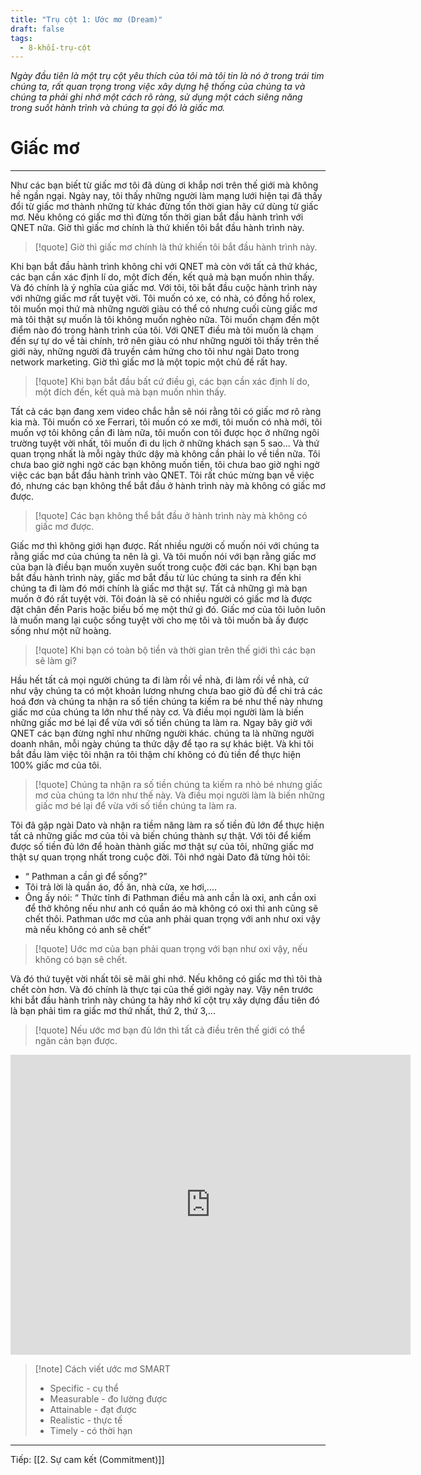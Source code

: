 ```yaml
---
title: "Trụ cột 1: Ước mơ (Dream)"
draft: false
tags:
  - 8-khối-trụ-cột
---
```


_Ngày đầu tiên là một trụ cột yêu thích của tôi mà tôi tin là nó ở trong trái tim chúng ta, rất quan trọng trong việc xây dựng hệ thống của chúng ta và chúng ta phải ghi nhớ một cách rõ ràng, sử dụng một cách siêng năng trong suốt hành trình và chúng ta gọi đó là giấc mơ._

# Giấc mơ

---

Như các bạn biết từ giấc mơ tôi đã dùng ơi khắp nơi trên thế giới mà không hề ngần ngại. Ngày nay, tôi thấy những người làm mạng lưới hiện tại đã thấy đổi từ giấc mơ thành những từ khác đừng tốn thời gian hãy cứ dùng từ giấc mơ. Nếu không có giấc mơ thì đừng tốn thời gian bắt đầu hành trình với QNET nữa. Giờ thì giấc mơ chính là thứ khiến tôi bắt đầu hành trình này.

> [!quote] Giờ thì giấc mơ chính là thứ khiến tôi bắt đầu hành trình này.

Khi bạn bắt đầu hành trình không chỉ với QNET mà còn với tất cả thứ khác, các bạn cần xác định lí do, một đích đến, kết quả mà bạn muốn nhìn thấy. Và đó chính là ý nghĩa của giấc mơ. Với tôi, tôi bắt đầu cuộc hành trình này với những giấc mơ rất tuyệt vời. Tôi muốn có xe, có nhà, có đồng hồ rolex, tôi muốn mọi thứ mà những người giàu có thể có nhưng cuối cùng giấc mơ mà tôi thật sự muốn là tôi không muốn nghèo nữa. Tôi muốn chạm đến một điểm nào đó trong hành trình của tôi. Với QNET điều mà tôi muốn là chạm đến sự tự do về tài chính, trở nên giàu có như những người tôi thấy trên thế giới này, những người đã truyền cảm hứng cho tôi như ngài Dato trong network marketing. Giờ thì giấc mơ là một topic một chủ đề rất hay.

> [!quote] Khi bạn bắt đầu bất cứ điều gì, các bạn cần xác định lí do, một đích đến, kết quả mà bạn muốn nhìn thấy.

Tất cả các bạn đang xem video chắc hẳn sẽ nói rằng tôi có giấc mơ rõ ràng kia mà. Tôi muốn có xe Ferrari, tôi muốn có xe mới, tôi muốn có nhà mới, tôi muốn vợ tôi không cần đi làm nữa, tôi muốn con tôi được học ở những ngôi trường tuyệt vời nhất, tôi muốn đi du lịch ở những khách sạn 5 sao... Và thứ quan trọng nhất là mỗi ngày thức dậy mà không cần phải lo về tiền nữa. Tôi chưa bao giờ nghi ngờ các bạn không muốn tiền, tôi chưa bao giờ nghi ngờ việc các bạn bắt đầu hành trình vào QNET. Tôi rất chúc mừng bạn về việc đó, nhưng các bạn không thể bắt đầu ở hành trình này mà không có giấc mơ được.

> [!quote] Các bạn không thể bắt đầu ở hành trình này mà không có giấc mơ được.

Giấc mơ thì không giới hạn được. Rất nhiều người cố muốn nói với chúng ta rằng giấc mơ của chúng ta nên là gì. Và tôi muốn nói với bạn rằng giấc mơ của bạn là điều bạn muốn xuyên suốt trong cuộc đời các bạn. Khi bạn bạn bắt đầu hành trình này, giấc mơ bắt đầu từ lúc chúng ta sinh ra đến khi chúng ta đi làm đó mới chính là giấc mơ thật sự. Tất cả những gì mà bạn muốn ở đó rất tuyệt vời. Tôi đoán là sẽ có nhiều người có giấc mơ là được đặt chân đến Paris hoặc biếu bố mẹ một thứ gì đó. Giấc mơ của tôi luôn luôn là muốn mang lại cuộc sống tuyệt vời cho mẹ tôi và tôi muốn bà ấy được sống như một nữ hoàng.

> [!quote] Khi bạn có toàn bộ tiền và thời gian trên thế giới thì các bạn sẽ làm gi?

Hầu hết tất cả mọi người chúng ta đi làm rồi về nhà, đi làm rồi về nhà, cứ như vậy chúng ta có một khoản lương nhưng chưa bao giờ đủ để chi trả các hoá đơn và chúng ta nhận ra số tiền chúng ta kiếm ra bé như thế này nhưng giấc mơ của chúng ta lớn như thế này cơ. Và điều mọi người làm là biến những giấc mơ bé lại để vừa với số tiền chúng ta làm ra. Ngay bây giờ với QNET các bạn đừng nghĩ như những người khác. chúng ta là những người doanh nhân, mỗi ngày chúng ta thức dậy để tạo ra sự khác biệt. Và khi tôi bắt đầu làm việc tôi nhận ra tôi thậm chí không có đủ tiền để thực hiện 100% giấc mơ của tôi.

> [!quote] Chúng ta nhận ra số tiền chúng ta kiếm ra nhỏ bé nhưng giấc mơ của chúng ta lớn như thế này. Và điều mọi người làm là biến những giấc mơ bé lại để vừa với số tiền chúng ta làm ra.

Tôi đã gặp ngài Dato và nhận ra tiềm năng làm ra số tiền đủ lớn để thực hiện tất cả những giấc mơ của tôi và biến chúng thành sự thật. Với tôi để kiếm được số tiền đủ lớn để hoàn thành giấc mơ thật sự của tôi, những giấc mơ thật sự quan trọng nhất trong cuộc đời. Tôi nhớ ngài Dato đã từng hỏi tôi:

- “ Pathman a cần gì để sống?”
- Tôi trả lời là quần áo, đồ ăn, nhà cửa, xe hơi,....
- Ông ấy nói:
  “ Thức tỉnh đi Pathman điều mà anh cần là oxi, anh cần oxi để thở không nếu như anh có quần áo mà không có oxi thì anh cũng sẽ chết thôi. Pathman ước mơ của anh phải quan trọng với anh như oxi vậy mà nếu không có anh sẽ chết“

> [!quote] Uớc mơ của bạn phải quan trọng với bạn như oxi vậy, nếu không có bạn sẽ chết.

Và đó thứ tuyệt vời nhất tôi sẽ mãi ghi nhớ. Nếu không có giấc mơ thì tôi thà chết còn hơn. Và đó chính là thực tại của thế giới ngày nay. Vậy nên trước khi bắt đầu hành trình này chúng ta hãy nhớ kĩ cột trụ xây dựng đầu tiên đó là bạn phải tìm ra giấc mơ thứ nhất, thứ 2, thứ 3,...

> [!quote] Nếu ước mơ bạn đủ lớn thì tất cả điều trên thế giới có thể ngăn cản bạn được.

<iframe width="640" height="480" src="https://www.youtube.com/embed/qzWAFqzG-sg" title="YouTube video player" frameborder="0" allow="accelerometer; autoplay; clipboard-write; encrypted-media; gyroscope; picture-in-picture; web-share" allowfullscreen></iframe>

> [!note] Cách viết ước mơ SMART
>
> - Specific - cụ thể
> - Measurable - đo lường được
> - Attainable - đạt được
> - Realistic - thực tế
> - Timely - có thời hạn

---

Tiếp: [[2. Sự cam kết (Commitment)]]
